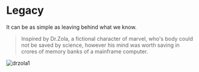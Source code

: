 # Legacy

It can be as simple as leaving behind what we know.  

> Inspired by Dr.Zola, a fictional character of marvel, who's body could not be saved by science, however his mind was worth saving in crores of memory banks of a mainframe computer.


![drzola1](https://user-images.githubusercontent.com/16437905/159063270-6b46d564-fac8-4e84-8e61-ae9d1c148b65.png)


<!--
**sushilsridhar/sushilsridhar** is a ✨ _special_ ✨ repository because its `README.md` (this file) appears on your GitHub profile.

Here are some ideas to get you started:

- 🔭 I’m currently working on ...
- 🌱 I’m currently learning ...
- 👯 I’m looking to collaborate on ...
- 🤔 I’m looking for help with ...
- 💬 Ask me about ...
- 📫 How to reach me: ...
- 😄 Pronouns: ...
- ⚡ Fun fact: ...
-->
